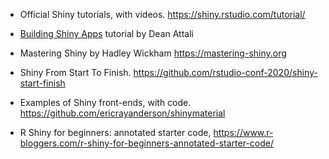 - Official Shiny tutorials, with videos. https://shiny.rstudio.com/tutorial/

- [Building Shiny Apps](https://deanattali.com/blog/building-shiny-apps-tutorial/) tutorial by Dean Attali

- Mastering Shiny by Hadley Wickham https://mastering-shiny.org

- Shiny From Start To Finish. https://github.com/rstudio-conf-2020/shiny-start-finish

- Examples of Shiny front-ends, with code. https://github.com/ericrayanderson/shinymaterial

- R Shiny for beginners: annotated starter code, https://www.r-bloggers.com/r-shiny-for-beginners-annotated-starter-code/

